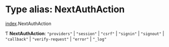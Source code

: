 # Type alias: NextAuthAction

[index](../modules/index.md).NextAuthAction

Ƭ **NextAuthAction**: ``"providers"`` \| ``"session"`` \| ``"csrf"`` \| ``"signin"`` \| ``"signout"`` \| ``"callback"`` \| ``"verify-request"`` \| ``"error"`` \| ``"_log"``

